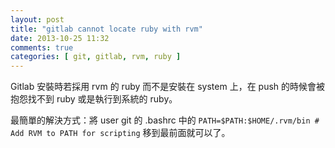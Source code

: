 ```yaml
---
layout: post
title: "gitlab cannot locate ruby with rvm"
date: 2013-10-25 11:32
comments: true
categories: [ git, gitlab, rvm, ruby ]
---
```


Gitlab 安裝時若採用 rvm 的 ruby 而不是安裝在 system 上，在 push 的時候會被抱怨找不到 ruby 或是執行到系統的 ruby。

最簡單的解決方式：將 user git 的 .bashrc 中的 `PATH=$PATH:$HOME/.rvm/bin # Add RVM to PATH for scripting` 移到最前面就可以了。

